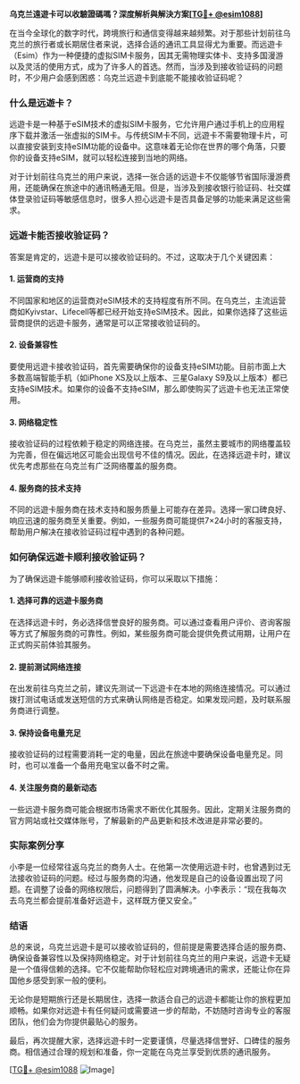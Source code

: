 **乌克兰遠遊卡可以收驗證碼嗎？深度解析與解決方案[[TG💪+ @esim1088](https://t.me/s/esim1088)]**

在当今全球化的数字时代，跨境旅行和通信变得越来越频繁。对于那些计划前往乌克兰的旅行者或长期居住者来说，选择合适的通讯工具显得尤为重要。而远遊卡（Esim）作为一种便捷的虚拟SIM卡服务，因其无需物理实体卡、支持多国漫游以及灵活的使用方式，成为了许多人的首选。然而，当涉及到接收验证码的问题时，不少用户会感到困惑：乌克兰远遊卡到底能不能接收验证码呢？

### 什么是远遊卡？

远遊卡是一种基于eSIM技术的虚拟SIM卡服务，它允许用户通过手机上的应用程序下载并激活一张虚拟的SIM卡。与传统SIM卡不同，远遊卡不需要物理卡片，可以直接安装到支持eSIM功能的设备中。这意味着无论你在世界的哪个角落，只要你的设备支持eSIM，就可以轻松连接到当地的网络。

对于计划前往乌克兰的用户来说，选择一张合适的远遊卡不仅能够节省国际漫游费用，还能确保在旅途中的通讯畅通无阻。但是，当涉及到接收银行验证码、社交媒体登录验证码等敏感信息时，很多人担心远遊卡是否具备足够的功能来满足这些需求。

### 远遊卡能否接收验证码？

答案是肯定的，远遊卡是可以接收验证码的。不过，这取决于几个关键因素：

#### 1. **运营商的支持**
   不同国家和地区的运营商对eSIM技术的支持程度有所不同。在乌克兰，主流运营商如Kyivstar、Lifecell等都已经开始支持eSIM技术。因此，如果你选择了这些运营商提供的远遊卡服务，通常是可以正常接收验证码的。

#### 2. **设备兼容性**
   要使用远遊卡接收验证码，首先需要确保你的设备支持eSIM功能。目前市面上大多数高端智能手机（如iPhone XS及以上版本、三星Galaxy S9及以上版本）都已支持eSIM技术。如果你的设备不支持eSIM，那么即使购买了远遊卡也无法正常使用。

#### 3. **网络稳定性**
   接收验证码的过程依赖于稳定的网络连接。在乌克兰，虽然主要城市的网络覆盖较为完善，但在偏远地区可能会出现信号不佳的情况。因此，在选择远遊卡时，建议优先考虑那些在乌克兰有广泛网络覆盖的服务商。

#### 4. **服务商的技术支持**
   不同的远遊卡服务商在技术支持和服务质量上可能存在差异。选择一家口碑良好、响应迅速的服务商至关重要。例如，一些服务商可能提供7×24小时的客服支持，帮助用户解决在接收验证码过程中遇到的各种问题。

### 如何确保远遊卡顺利接收验证码？

为了确保远遊卡能够顺利接收验证码，你可以采取以下措施：

#### 1. **选择可靠的远遊卡服务商**
   在选择远遊卡时，务必选择信誉良好的服务商。可以通过查看用户评价、咨询客服等方式了解服务商的可靠性。例如，某些服务商可能会提供免费试用期，让用户在正式购买前体验其服务。

#### 2. **提前测试网络连接**
   在出发前往乌克兰之前，建议先测试一下远遊卡在本地的网络连接情况。可以通过拨打测试电话或发送短信的方式来确认网络是否稳定。如果发现问题，及时联系服务商进行调整。

#### 3. **保持设备电量充足**
   接收验证码的过程需要消耗一定的电量，因此在旅途中要确保设备电量充足。同时，也可以准备一个备用充电宝以备不时之需。

#### 4. **关注服务商的最新动态**
   一些远遊卡服务商可能会根据市场需求不断优化其服务。因此，定期关注服务商的官方网站或社交媒体账号，了解最新的产品更新和技术改进是非常必要的。

### 实际案例分享

小李是一位经常往返乌克兰的商务人士。在他第一次使用远遊卡时，也曾遇到过无法接收验证码的问题。经过与服务商的沟通，他发现是自己的设备设置出现了问题。在调整了设备的网络权限后，问题得到了圆满解决。小李表示：“现在我每次去乌克兰都会提前准备好远遊卡，这样既方便又安全。”

### 结语

总的来说，乌克兰远遊卡是可以接收验证码的，但前提是需要选择合适的服务商、确保设备兼容性以及保持网络稳定。对于计划前往乌克兰的用户来说，远遊卡无疑是一个值得信赖的选择。它不仅能帮助你轻松应对跨境通讯的需求，还能让你在异国他乡感受到家一般的便利。

无论你是短期旅行还是长期居住，选择一款适合自己的远遊卡都能让你的旅程更加顺畅。如果你对远遊卡有任何疑问或需要进一步的帮助，不妨随时咨询专业的客服团队，他们会为你提供最贴心的服务。

最后，再次提醒大家，选择远遊卡时一定要谨慎，尽量选择信誉好、口碑佳的服务商。相信通过合理的规划和准备，你一定能在乌克兰享受到优质的通讯服务。

[[TG💪+ @esim1088](https://t.me/s/esim1088) ![Image](https://i.postimg.cc/4NQfJmqS/Snipaste-2025-05-13-00-14-12.png)]